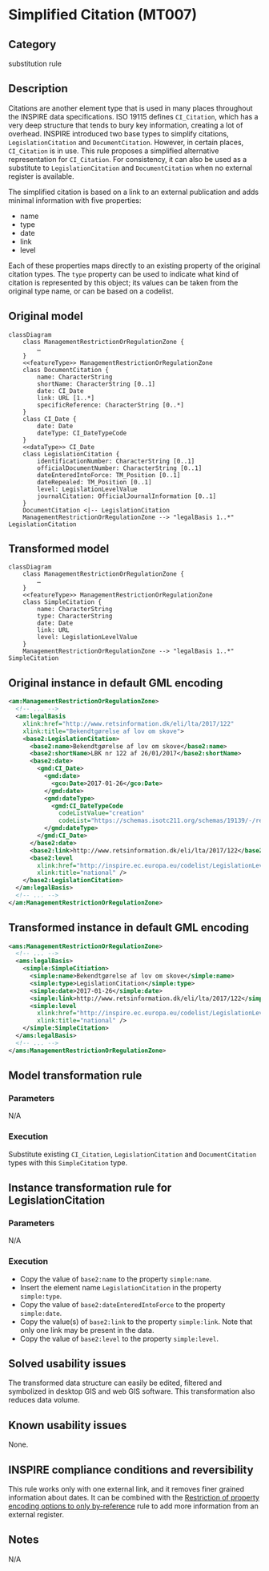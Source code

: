 # Simplified Citation (MT007)

## Category

substitution rule

## Description

Citations are another element type that is used in many places 
throughout the INSPIRE data specifications. ISO 19115 defines 
`CI_Citation`, which has a very deep structure that tends to bury key 
information, creating a lot of overhead. INSPIRE introduced two base 
types to simplify citations, `LegislationCitation` and 
`DocumentCitation`. However, in certain places, `CI_Citation` is in use. 
This rule proposes a simplified alternative representation for 
`CI_Citation`. For consistency, it can also be used as a substitute to 
`LegislationCitation` and `DocumentCitation` when no external register 
is available.

The simplified citation is based on a link to an external publication
and adds minimal information with five properties:

- name
- type
- date
- link
- level

Each of these properties maps directly to an existing property of the
original citation types. The `type` property can be used to
indicate what kind of citation is represented by this object; its values
can be taken from the original type name, or can be based on a codelist.

## Original model

```mermaid
classDiagram
    class ManagementRestrictionOrRegulationZone {
        …
    }
    <<featureType>> ManagementRestrictionOrRegulationZone
    class DocumentCitation {
        name: CharacterString
        shortName: CharacterString [0..1]
        date: CI_Date
        link: URL [1..*]
        specificReference: CharacterString [0..*]
    }
    class CI_Date {
        date: Date
        dateType: CI_DateTypeCode
    }
    <<dataType>> CI_Date
    class LegislationCitation {
        identificationNumber: CharacterString [0..1]
        officialDocumentNumber: CharacterString [0..1]
        dateEnteredIntoForce: TM_Position [0..1]
        dateRepealed: TM_Position [0..1]
        level: LegislationLevelValue
        journalCitation: OfficialJournalInformation [0..1]
    }
    DocumentCitation <|-- LegislationCitation
    ManagementRestrictionOrRegulationZone --> "legalBasis 1..*" LegislationCitation
```

## Transformed model

```mermaid
classDiagram
    class ManagementRestrictionOrRegulationZone {
        …
    }
    <<featureType>> ManagementRestrictionOrRegulationZone
    class SimpleCitation {
        name: CharacterString
        type: CharacterString
        date: Date
        link: URL
        level: LegislationLevelValue
    }
    ManagementRestrictionOrRegulationZone --> "legalBasis 1..*" SimpleCitation
```

## Original instance in default GML encoding

```xml
<am:ManagementRestrictionOrRegulationZone>
  <!-- ... -->
  <am:legalBasis
    xlink:href="http://www.retsinformation.dk/eli/lta/2017/122"
    xlink:title="Bekendtgørelse af lov om skove">
    <base2:LegislationCitation>
      <base2:name>Bekendtgørelse af lov om skove</base2:name>
      <base2:shortName>LBK nr 122 af 26/01/2017</base2:shortName>
      <base2:date>
        <gmd:CI_Date>
          <gmd:date>
            <gco:Date>2017-01-26</gco:Date>
          </gmd:date>
          <gmd:dateType>
            <gmd:CI_DateTypeCode
              codeListValue="creation"
              codeList="https://schemas.isotc211.org/schemas/19139/-/resources/codelist/gmxCodelists.xml#CI_DateTypeCode" />
          </gmd:dateType>
        </gmd:CI_Date>
      </base2:date>
      <base2:link>http://www.retsinformation.dk/eli/lta/2017/122</base2:link>
      <base2:level
        xlink:href="http://inspire.ec.europa.eu/codelist/LegislationLevelValue/national"
        xlink:title="national" />
    </base2:LegislationCitation>
  </am:legalBasis>
  <!-- ... -->
</am:ManagementRestrictionOrRegulationZone>
```
   
## Transformed instance in default GML encoding

```xml
<ams:ManagementRestrictionOrRegulationZone>
  <!-- ... -->
  <ams:legalBasis>
    <simple:SimpleCitiation>
      <simple:name>Bekendtgørelse af lov om skove</simple:name>
      <simple:type>LegislationCitation</simple:type>
      <simple:date>2017-01-26</simple:date>
      <simple:link>http://www.retsinformation.dk/eli/lta/2017/122</simple:link>
      <simple:level
        xlink:href="http://inspire.ec.europa.eu/codelist/LegislationLevelValue/national"
        xlink:title="national" />
    </simple:SimpleCitation>
  </ams:legalBasis>
  <!-- ... -->
</ams:ManagementRestrictionOrRegulationZone>
``` 

## Model transformation rule

### Parameters

N/A

### Execution

Substitute existing `CI_Citation`, `LegislationCitation` and 
`DocumentCitation` types with this `SimpleCitation` type.

## Instance transformation rule for LegislationCitation

### Parameters

N/A

### Execution

- Copy the value of `base2:name` to the property `simple:name`.
- Insert the element name `LegislationCitation` in the property
  `simple:type`.
- Copy the value of `base2:dateEnteredIntoForce` to the property
  `simple:date`.
- Copy the value(s) of `base2:link` to the property `simple:link`.
  Note that only one link may be present in the data.
- Copy the value of `base2:level` to the property `simple:level`.

## Solved usability issues

The transformed data structure can easily be edited, filtered and 
symbolized in desktop GIS and web GIS software. This transformation also
 reduces data volume.

## Known usability issues

None.

## INSPIRE compliance conditions and reversibility

This rule works only with one external link, and it removes finer 
grained information about dates. It can be combined with the 
[Restriction of property encoding options to only by-reference](./PropertyByReferenceOnly.md) rule to add more information from an 
external register.

## Notes

N/A